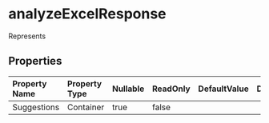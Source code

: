 # **analyzeExcelResponse**

Represents 

## **Properties**

| Property Name | Property Type | Nullable |  ReadOnly | DefaultValue | Description | 
| :- | :- | :- |:- |  :- | :- |
|Suggestions|Container|true|false |  ||

